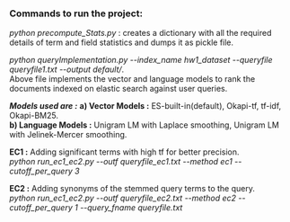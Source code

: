 ### Commands to run the project:   

*python precompute_Stats.py* : creates a dictionary with all the required details of term and field statistics and dumps it as pickle file.   

*python queryImplementation.py*
*--index_name hw1_dataset*
*--queryfile queryfile1.txt*
*--output default/*.  
Above file implements the vector and language models to rank the documents indexed on elastic search against user queries.


**_Models used are :_** 
**a) Vector Models :** ES-built-in(default), Okapi-tf, tf-idf, Okapi-BM25.  
**b) Language Models :** Unigram LM with Laplace smoothing, Unigram LM with Jelinek-Mercer smoothing.



**EC1 :** Adding significant terms with high tf for better precision.   
*python run_ec1_ec2.py*
*--outf queryfile_ec1.txt*
*--method ec1 --cutoff_per_query 3*


**EC2 :** Adding synonyms of the stemmed query terms to the query.   
*python run_ec1_ec2.py*
*--outf queryfile_ec2.txt --method ec2*
*--cutoff_per_query 1*
*--query_fname queryfile.txt*
